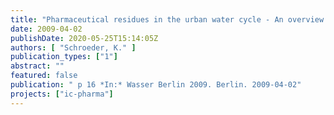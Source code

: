 ```yaml
---
title: "Pharmaceutical residues in the urban water cycle - An overview of the state of the art"
date: 2009-04-02
publishDate: 2020-05-25T15:14:05Z
authors: [ "Schroeder, K." ]
publication_types: ["1"]
abstract: ""
featured: false
publication: " p 16 *In:* Wasser Berlin 2009. Berlin. 2009-04-02"
projects: ["ic-pharma"]
---
```


